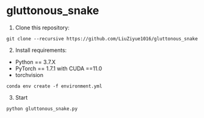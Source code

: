 # gluttonous_snake
1. Clone this repository:
```clone
git clone --recursive https://github.com/LiuZiyue1016/gluttonous_snake
```
2. Install requirements:
- Python == 3.7.X
- PyTorch == 1.7.1 with CUDA ==11.0 
- torchvision 
```setup
conda env create -f environment.yml
```
3. Start
```
python gluttonous_snake.py
```
